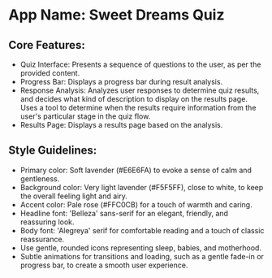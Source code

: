 # **App Name**: Sweet Dreams Quiz

## Core Features:

- Quiz Interface: Presents a sequence of questions to the user, as per the provided content.
- Progress Bar: Displays a progress bar during result analysis.
- Response Analysis: Analyzes user responses to determine quiz results, and decides what kind of description to display on the results page. Uses a tool to determine when the results require information from the user's particular stage in the quiz flow.
- Results Page: Displays a results page based on the analysis.

## Style Guidelines:

- Primary color: Soft lavender (#E6E6FA) to evoke a sense of calm and gentleness.
- Background color: Very light lavender (#F5F5FF), close to white, to keep the overall feeling light and airy.
- Accent color: Pale rose (#FFC0CB) for a touch of warmth and caring.
- Headline font: 'Belleza' sans-serif for an elegant, friendly, and reassuring look.
- Body font: 'Alegreya' serif for comfortable reading and a touch of classic reassurance.
- Use gentle, rounded icons representing sleep, babies, and motherhood.
- Subtle animations for transitions and loading, such as a gentle fade-in or progress bar, to create a smooth user experience.